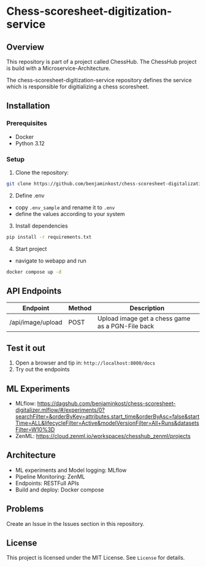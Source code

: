 # Chess-scoresheet-digitization-service
## Overview
This repository is part of a project called ChessHub. The ChessHub project is build with a Microservice-Architecture.

The chess-scoresheet-digitization-service repository defines the service which is responsible for digitializing a chess scoresheet.
## Installation
### Prerequisites
- Docker
- Python 3.12
### Setup
1. Clone the repository:
```bash
git clone https://github.com/benjaminkost/chess-scoresheet-digitalization-service.git
```
2. Define .env
- copy `.env_sample` and rename it to `.env`
- define the values according to your system
3. Install dependencies
```bash
pip install -r requirements.txt
```
4. Start project
- navigate to webapp and run
```bash
docker compose up -d
```

## API Endpoints

| Endpoint          | Method | Description                                      |
| ----------------- | ------ | ------------------------------------------------ |
| /api/image/upload | POST   | Upload image get a chess game as a PGN-File back |
## Test it out
 1. Open a browser and tip in: `http://localhost:8000/docs` 
 2. Try out the endpoints
## ML Experiments
- MLflow: https://dagshub.com/benjaminkost/chess-scoresheet-digitalizer.mlflow/#/experiments/0?searchFilter=&orderByKey=attributes.start_time&orderByAsc=false&startTime=ALL&lifecycleFilter=Active&modelVersionFilter=All+Runs&datasetsFilter=W10%3D
- ZenML: https://cloud.zenml.io/workspaces/chesshub_zenml/projects
## Architecture
- ML experiments and Model logging: MLflow
- Pipeline Monitoring: ZenML
- Endpoints: RESTFull APIs
- Build and deploy: Docker compose
## Problems
Create an Issue in the Issues section in this repository.
## License
This project is licensed under the MIT License. See `License` for details.
